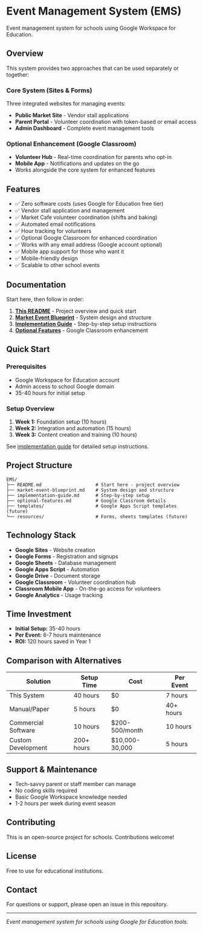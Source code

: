 # Event Management System (EMS)

Event management system for schools using Google Workspace for Education.

## Overview

This system provides two approaches that can be used separately or together:

### Core System (Sites & Forms)
Three integrated websites for managing events:
- **Public Market Site** - Vendor stall applications
- **Parent Portal** - Volunteer coordination with token-based or email access
- **Admin Dashboard** - Complete event management tools

### Optional Enhancement (Google Classroom)
- **Volunteer Hub** - Real-time coordination for parents who opt-in
- **Mobile App** - Notifications and updates on the go
- Works alongside the core system for enhanced features

## Features

- ✅ Zero software costs (uses Google for Education free tier)
- ✅ Vendor stall application and management
- ✅ Market Cafe volunteer coordination (shifts and baking)
- ✅ Automated email notifications
- ✅ Hour tracking for volunteers
- ✅ Optional Google Classroom for enhanced coordination
- ✅ Works with any email address (Google account optional)
- ✅ Mobile app support for those who want it
- ✅ Mobile-friendly design
- ✅ Scalable to other school events

## Documentation

Start here, then follow in order:

1. **[This README](README.md)** - Project overview and quick start
2. **[Market Event Blueprint](market-event-blueprint.md)** - System design and structure  
3. **[Implementation Guide](implementation-guide.md)** - Step-by-step setup instructions
4. **[Optional Features](optional-features.md)** - Google Classroom enhancement

## Quick Start

### Prerequisites
- Google Workspace for Education account
- Admin access to school Google domain
- 35-40 hours for initial setup

### Setup Overview
1. **Week 1:** Foundation setup (10 hours)
2. **Week 2:** Integration and automation (15 hours)
3. **Week 3:** Content creation and training (10 hours)

See [implementation guide](implementation-guide.md) for detailed setup instructions.

## Project Structure

```
EMS/
├── README.md                    # Start here - project overview
├── market-event-blueprint.md    # System design and structure
├── implementation-guide.md      # Step-by-step setup
├── optional-features.md         # Google Classroom details
├── templates/                   # Google Apps Script templates (future)
└── resources/                   # Forms, sheets templates (future)
```

## Technology Stack

- **Google Sites** - Website creation
- **Google Forms** - Registration and signups
- **Google Sheets** - Database management
- **Google Apps Script** - Automation
- **Google Drive** - Document storage
- **Google Classroom** - Volunteer coordination hub
- **Classroom Mobile App** - On-the-go access for volunteers
- **Google Analytics** - Usage tracking

## Time Investment

- **Initial Setup:** 35-40 hours
- **Per Event:** 6-7 hours maintenance
- **ROI:** 120 hours saved in Year 1

## Comparison with Alternatives

| Solution | Setup Time | Cost | Per Event |
|----------|------------|------|-----------|
| This System | 40 hours | $0 | 7 hours |
| Manual/Paper | 5 hours | $0 | 40+ hours |
| Commercial Software | 10 hours | $200-500/month | 10 hours |
| Custom Development | 200+ hours | $10,000-30,000 | 5 hours |

## Support & Maintenance

- Tech-savvy parent or staff member can manage
- No coding skills required
- Basic Google Workspace knowledge needed
- 1-2 hours per week during event season

## Contributing

This is an open-source project for schools. Contributions welcome!

## License

Free to use for educational institutions.

## Contact

For questions or support, please open an issue in this repository.

---

*Event management system for schools using Google for Education tools.*